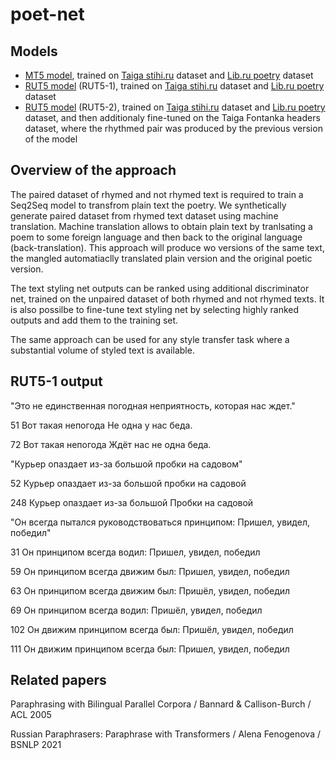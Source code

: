# poet-net

## Models

- [MT5 model](https://huggingface.co/dllllb/poetnet-mt5-stihiru-libru), trained on [Taiga stihi.ru](https://storage.yandexcloud.net/poet-net/taiga-stihi-ru.zip) dataset and [Lib.ru poetry](https://storage.yandexcloud.net/poet-net/libru-poetry.zip) dataset
- [RUT5 model](https://huggingface.co/dllllb/poetnet-rut5-stihiru-libru) (RUT5-1), trained on [Taiga stihi.ru](https://storage.yandexcloud.net/poet-net/taiga-stihi-ru.zip) dataset and [Lib.ru poetry](https://storage.yandexcloud.net/poet-net/libru-poetry.zip) dataset
- [RUT5 model](https://huggingface.co/dllllb/poetnet-rut5-stihiru-libru-finetune) (RUT5-2), trained on [Taiga stihi.ru](https://storage.yandexcloud.net/poet-net/taiga-stihi-ru.zip) dataset and [Lib.ru poetry](https://storage.yandexcloud.net/poet-net/libru-poetry.zip) dataset, and then additionaly fine-tuned on the Taiga Fontanka headers dataset, where the rhythmed pair was produced by the previous version of the model

## Overview of the approach

The paired dataset of rhymed and not rhymed text is required to train a Seq2Seq model to transfrom plain text the poetry. We synthetically generate paired dataset from rhymed text dataset using machine translation. Machine translation allows to obtain plain text by tranlsating a poem to some foreign language and then back to the original language (back-translation). This approach will produce wo versions of the same text, the mangled automatiaclly translated plain version and the original poetic version.

The text styling net outputs can be ranked using additional discriminator net, trained on the unpaired dataset of both rhymed and not rhymed texts. It is also possilbe to fine-tune text styling net by selecting highly ranked outputs and add them to the training set.

The same approach can be used for any style transfer task where a substantial volume of styled text is available.

## RUT5-1 output

"Это не единственная погодная неприятность, которая нас ждет."

51
Вот такая непогода 
Не одна у нас беда.

72
Вот такая непогода 
Ждёт нас не одна беда.

"Курьер опаздает из-за большой пробки на садовом"

52
Курьер опаздает из-за большой 
пробки на садовой

248
Курьер опаздает из-за большой 
Пробки на садовой

"Он всегда пытался руководствоваться принципом: Пришел, увидел, победил"

31
Он принципом всегда водил: 
Пришел, увидел, победил

59
Он принципом всегда движим был: 
Пришел, увидел, победил

63
Он принципом всегда движим был: 
Пришёл, увидел, победил

69
Он принципом всегда водил: 
Пришёл, увидел, победил

102
Он движим принципом всегда был: 
Пришёл, увидел, победил

111
Он движим принципом всегда был: 
Пришел, увидел, победил

## Related papers

Paraphrasing with Bilingual Parallel Corpora / Bannard & Callison-Burch / ACL 2005

Russian Paraphrasers: Paraphrase with Transformers / Alena Fenogenova / BSNLP 2021
